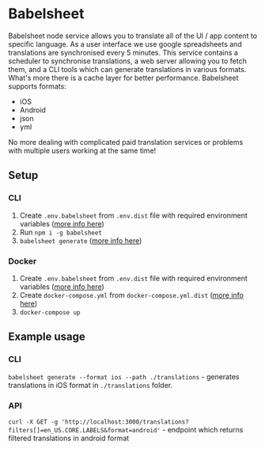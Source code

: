 # Babelsheet

Babelsheet node service allows you to translate all of the UI / app content to specific language. As a user interface we use google spreadsheets and translations are synchronised every 5 minutes. This service contains a scheduler to synchronise translations, a web server allowing you to fetch them, and a CLI tools which can generate translations in various formats. What's more there is a cache layer for better performance. Babelsheet supports formats:

- iOS
- Android
- json
- yml

No more dealing with complicated paid translation services or problems with multiple users working at the same time!

## Setup

### CLI
1. Create `.env.babelsheet` from `.env.dist` file with required environment variables ([more info here](https://thesoftwarehouse.github.io/babelsheet-js/configuration#configuration-file))
2. Run `npm i -g babelsheet`
3. `babelsheet generate` ([more info here](https://thesoftwarehouse.github.io/babelsheet-js/services#cli))


### Docker
1. Create `.env.babelsheet` from `.env.dist` file with required environment variables ([more info here](https://thesoftwarehouse.github.io/babelsheet-js/configuration#configuration-file))
2. Create `docker-compose.yml` from `docker-compose.yml.dist` ([more info here](https://thesoftwarehouse.github.io/babelsheet-js/docker#docker-compose))
3. `docker-compose up`


## Example usage

### CLI

`babelsheet generate --format ios --path ./translations` - generates translations in iOS format in `./translations` folder.

### API

`curl -X GET -g 'http://localhost:3000/translations?filters[]=en_US.CORE.LABELS&format=android'` - endpoint which returns filtered translations in android format
